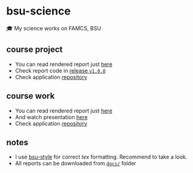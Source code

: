# bsu-science
🎓 My science works on FAMCS, BSU

## course project
* You can read rendered report just [here](https://drapegnik.github.io/bsu-science/course_project.pdf)
* Check report code in [release `v1.0.0`](https://github.com/Drapegnik/bsu-science/releases/tag/v1.0.0)
* Check application [repository](https://github.com/lybros/drone-vision)

## course work
* You can read rendered report just [here](https://drapegnik.github.io/bsu-science/course_work.pdf)
* And watch presentation [here](https://docs.google.com/presentation/d/161g6bRi6klaJ416lPPkY5j0UghrihfigWrKDQApp71c/pub?start=false&loop=false&delayms=3000)
* Check application [repository](https://github.com/lybros/appa)


## notes
* I use [bsu-style](https://github.com/bsutex/bsustyle) for correct *tex* formatting. Recommend to take a look.
* All reports can be downloaded from [`docs/`](https://github.com/Drapegnik/bsu-science/tree/master/docs) folder
